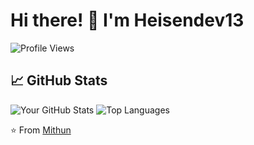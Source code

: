 # Hi there! 👋 I'm Heisendev13

![Profile Views](https://komarev.com/ghpvc/?username=Mithun-74&color=blueviolet)

## 📈 GitHub Stats

![Your GitHub Stats](https://github-readme-stats.vercel.app/api?username=Mithun-74&show_icons=true&theme=radical) ![Top Languages](https://github-readme-stats.vercel.app/api/top-langs/?username=Mithun-74&layout=compact&theme=radical)

⭐️ From [Mithun](https://github.com/Mithun-74)
